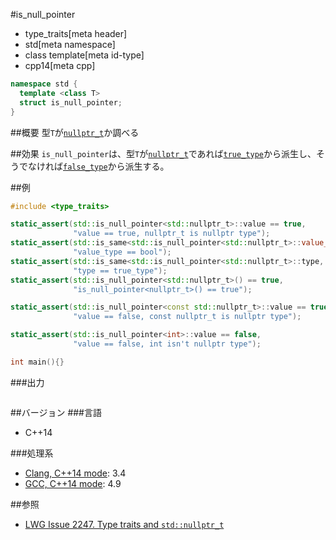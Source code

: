 #is_null_pointer
* type_traits[meta header]
* std[meta namespace]
* class template[meta id-type]
* cpp14[meta cpp]

```cpp
namespace std {
  template <class T> 
  struct is_null_pointer;
}
```

##概要
型`T`が[`nullptr_t`](/reference/cstddef/nullptr_t.md)か調べる


##効果
`is_null_pointer`は、型`T`が[`nullptr_t`](/reference/cstddef/nullptr_t.md)であれば[`true_type`](./integral_constant-true_type-false_type.md)から派生し、そうでなければ[`false_type`](./integral_constant-true_type-false_type.md)から派生する。


##例
```cpp
#include <type_traits>

static_assert(std::is_null_pointer<std::nullptr_t>::value == true,
              "value == true, nullptr_t is nullptr type");
static_assert(std::is_same<std::is_null_pointer<std::nullptr_t>::value_type, bool>::value,
              "value_type == bool");
static_assert(std::is_same<std::is_null_pointer<std::nullptr_t>::type, std::true_type>::value,
              "type == true_type");
static_assert(std::is_null_pointer<std::nullptr_t>() == true,
              "is_null_pointer<nullptr_t>() == true");

static_assert(std::is_null_pointer<const std::nullptr_t>::value == true,
              "value == false, const nullptr_t is nullptr type");

static_assert(std::is_null_pointer<int>::value == false,
              "value == false, int isn't nullptr type");

int main(){}
```

###出力
```
```

##バージョン
###言語
- C++14

###処理系
- [Clang, C++14 mode](/implementation.md#clang): 3.4
- [GCC, C++14 mode](/implementation.md#gcc): 4.9


##参照
- [LWG Issue 2247. Type traits and `std::nullptr_t`](http://www.open-std.org/jtc1/sc22/wg21/docs/lwg-defects.html#2247)


